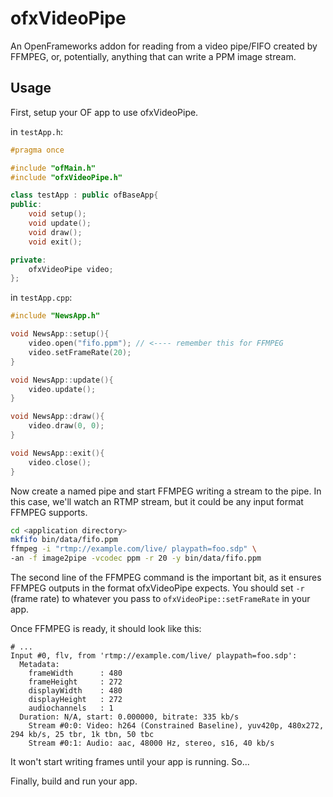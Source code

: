 ofxVideoPipe
============

An OpenFrameworks addon for reading from a video pipe/FIFO created by FFMPEG,
or, potentially, anything that can write a PPM image stream.

Usage
-----

First, setup your OF app to use ofxVideoPipe.

in `testApp.h`:
```c++
#pragma once

#include "ofMain.h"
#include "ofxVideoPipe.h"

class testApp : public ofBaseApp{
public:
    void setup();
    void update();
    void draw();
    void exit();

private:
    ofxVideoPipe video;
};
```

in `testApp.cpp`:

```c++
#include "NewsApp.h"

void NewsApp::setup(){
    video.open("fifo.ppm"); // <---- remember this for FFMPEG
    video.setFrameRate(20);
}

void NewsApp::update(){
    video.update();
}

void NewsApp::draw(){
    video.draw(0, 0);
}

void NewsApp::exit(){
    video.close();
}

```

Now create a named pipe and start FFMPEG writing a stream to the pipe. In this
case, we'll watch an RTMP stream, but it could be any input format FFMPEG
supports.

```bash
cd <application directory>
mkfifo bin/data/fifo.ppm
ffmpeg -i "rtmp://example.com/live/ playpath=foo.sdp" \
-an -f image2pipe -vcodec ppm -r 20 -y bin/data/fifo.ppm
```

The second line of the FFMPEG command is the important bit, as it ensures
FFMPEG outputs in the format ofxVideoPipe expects. You should set `-r` (frame
rate) to whatever you pass to `ofxVideoPipe::setFrameRate` in your app.

Once FFMPEG is ready, it should look like this:

```
# ...
Input #0, flv, from 'rtmp://example.com/live/ playpath=foo.sdp':
  Metadata:
    frameWidth      : 480
    frameHeight     : 272
    displayWidth    : 480
    displayHeight   : 272
    audiochannels   : 1
  Duration: N/A, start: 0.000000, bitrate: 335 kb/s
    Stream #0:0: Video: h264 (Constrained Baseline), yuv420p, 480x272, 294 kb/s, 25 tbr, 1k tbn, 50 tbc
    Stream #0:1: Audio: aac, 48000 Hz, stereo, s16, 40 kb/s
```

It won't start writing frames until your app is running. So...

Finally, build and run your app.
